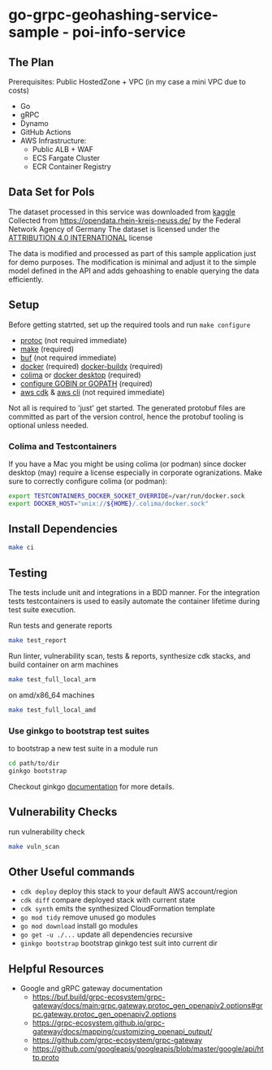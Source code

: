 # go-grpc-geohashing-service-sample - poi-info-service

## The Plan

Prerequisites: Public HostedZone + VPC (in my case a mini VPC due to costs)

- Go
- gRPC
- Dynamo
- GitHub Actions
- AWS Infrastructure:
  - Public ALB + WAF
  - ECS Fargate Cluster
  - ECR Container Registry

## Data Set for PoIs

The dataset processed in this service was downloaded from
[kaggle](https://www.kaggle.com/datasets/mexwell/electric-vehicle-charging-in-germany)
Collected from https://opendata.rhein-kreis-neuss.de/ by the Federal Network
Agency of Germany The dataset is licensed under the
[ATTRIBUTION 4.0 INTERNATIONAL](https://creativecommons.org/licenses/by/4.0/)
license

The data is modified and processed as part of this sample application just for
demo purposes. The modification is minimal and adjust it to the simple model
defined in the API and adds gehoashing to enable querying the data efficiently.

## Setup

Before getting statrted, set up the required tools and run `make configure`

- [protoc](https://grpc.io/docs/protoc-installation/) (not required immediate)
- [make](https://www.gnu.org/software/make/) (required)
- [buf](https://buf.build/docs/installation) (not required immediate)
- [docker](https://docs.docker.com/engine/install/) (required)
  [docker-buildx](https://github.com/docker/buildx) (required)
- [colima](https://github.com/abiosoft/colima) or
  [docker desktop](https://www.docker.com/products/docker-desktop/) (required)
- [configure GOBIN or GOPATH](https://go.dev/wiki/SettingGOPATH) (required)
- [aws cdk](https://docs.aws.amazon.com/cdk/v2/guide/getting_started.html) &
  [aws cli](https://docs.aws.amazon.com/cli/latest/userguide/getting-started-install.html) (not required immediate)

Not all is required to 'just' get started.
The generated protobuf files are committed as part of the version control, hence the protobuf tooling is optional unless needed.

### Colima and Testcontainers

If you have a Mac you might be using colima (or podman) since docker desktop (may) require a
license especially in corporate ogranizations. Make sure to correctly configure
colima (or podman):

```bash
export TESTCONTAINERS_DOCKER_SOCKET_OVERRIDE=/var/run/docker.sock
export DOCKER_HOST="unix://${HOME}/.colima/docker.sock"
```

## Install Dependencies

```bash
make ci
```

## Testing

The tests include unit and integrations in a BDD manner. For the integration
tests testcontainers is used to easily automate the container lifetime during
test suite execution.

Run tests and generate reports

```bash
make test_report
```

Run linter, vulnerability scan, tests & reports, synthesize cdk stacks, and
build container on arm machines

```bash
make test_full_local_arm
```

on amd/x86_64 machines

```bash
make test_full_local_amd
```

### Use ginkgo to bootstrap test suites

to bootstrap a new test suite in a module run

```bash
cd path/to/dir
ginkgo bootstrap
```

Checkout ginkgo [documentation](https://onsi.github.io/ginkgo/) for more
details.

## Vulnerability Checks

run vulnerability check

```bash
make vuln_scan
```

## Other Useful commands

- `cdk deploy` deploy this stack to your default AWS account/region
- `cdk diff` compare deployed stack with current state
- `cdk synth` emits the synthesized CloudFormation template
- `go mod tidy` remove unused go modules
- `go mod download` install go modules
- `go get -u ./...` update all dependencies recursive
- `ginkgo bootstrap` bootstrap ginkgo test suit into current dir

## Helpful Resources

- Google and gRPC gateway documentation
  - https://buf.build/grpc-ecosystem/grpc-gateway/docs/main:grpc.gateway.protoc_gen_openapiv2.options#grpc.gateway.protoc_gen_openapiv2.options
  - https://grpc-ecosystem.github.io/grpc-gateway/docs/mapping/customizing_openapi_output/
  - https://github.com/grpc-ecosystem/grpc-gateway
  - https://github.com/googleapis/googleapis/blob/master/google/api/http.proto
